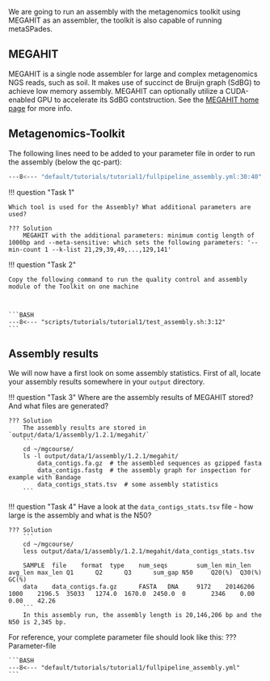 We are going to run an assembly with the metagenomics toolkit using MEGAHIT as an assembler, the toolkit is also capable of running metaSPades. 

## MEGAHIT 

MEGAHIT is a single node assembler for large and complex metagenomics
NGS reads, such as soil. It makes use of succinct de Bruijn graph
(SdBG) to achieve low memory assembly. MEGAHIT can optionally utilize
a CUDA-enabled GPU to accelerate its SdBG contstruction. See the
[MEGAHIT home page](https://github.com/voutcn/megahit/) for more
info.


## Metagenomics-Toolkit  


The following lines need to be added to your parameter file in order to run the assembly (below the qc-part):
```BASH
---8<--- "default/tutorials/tutorial1/fullpipeline_assembly.yml:30:40"
```
!!! question "Task 1"

    Which tool is used for the Assembly? What additional parameters are used?

    ??? Solution 
        MEGAHIT with the additional parameters: minimum contig length of 1000bp and --meta-sensitive: which sets the following parameters: '--min-count 1 --k-list 21,29,39,49,...,129,141'
    

!!! question "Task 2"

    Copy the following command to run the quality control and assembly module of the Toolkit on one machine
    


    ```BASH
    ---8<--- "scripts/tutorials/tutorial1/test_assembly.sh:3:12"
    ```

## Assembly results
We will now have a first look on some assembly statistics. First of all, locate your assembly results somewhere in your `output` directory.

!!! question "Task 3"
    Where are the assembly results of MEGAHIT stored? And what files are generated?
    
    ??? Solution 
        The assembly results are stored in `output/data/1/assembly/1.2.1/megahit/`
        ```
        cd ~/mgcourse/
        ls -l output/data/1/assembly/1.2.1/megahit/
            data_contigs.fa.gz  # the assembled sequences as gzipped fasta
            data_contigs.fastg  # the assembly graph for inspection for example with Bandage
            data_contigs_stats.tsv  # some assembly statistics
        ```
!!! question "Task 4"
    Have a look at the `data_contigs_stats.tsv` file - how large is the assembly and what is the N50?
    
    ??? Solution
        ```
        cd ~/mgcourse/
        less output/data/1/assembly/1.2.1/megahit/data_contigs_stats.tsv
        
        SAMPLE  file    format  type    num_seqs        sum_len min_len avg_len max_len Q1      Q2      Q3      sum_gap N50     Q20(%)  Q30(%)  GC(%)
        data    data_contigs.fa.gz      FASTA   DNA     9172    20146206        1000    2196.5  35033   1274.0  1670.0  2450.0  0       2346    0.00    0.00    42.26
        ```
        In this assembly run, the assembly length is 20,146,206 bp and the N50 is 2,345 bp.
 
 
        
For reference, your complete parameter file should look like this:
??? Parameter-file

    ```BASH
    ---8<--- "default/tutorials/tutorial1/fullpipeline_assembly.yml"
    ```       
    
